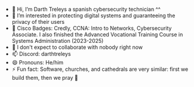 - 👋 Hi, I’m Darth Treleys a spanish cybersecurity technician ^^
- 👀 I’m interested in protecting digital systems and guaranteeing the privacy of their users 
- 🌱 Cisco Badges: Credly, CCNA: Intro to Networks, Cybersecurity Associate. I also finished the Advanced Vocational Training Course in Systems Administration (2023-2025)
- 💞️ I don't expect to collaborate with nobody right now
- 📫 Discord: darthtreleys 
- 😄 Pronouns: He/him
- ⚡ Fun fact:  Software, churches, and cathedrals are very similar: first we build them, then we pray 🗿
